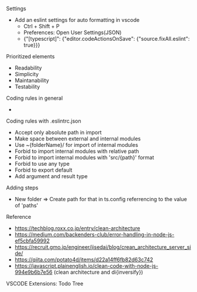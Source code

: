 Settings

- Add an eslint settings for auto formatting in vscode
  - Ctrl + Shift + P
  - Preferences: Open User Settings(JSON)
  - {"[typescript]": {"editor.codeActionsOnSave": {"source.fixAll.eslint": true}}}

Prioritized elements

- Readability
- Simplicity
- Maintanability
- Testability

Coding rules in general

-

Coding rules with .eslintrc.json

- Accept only absolute path in import
- Make space between external and internal modules
- Use ~{folderName}/ for import of internal modules
- Forbid to import internal modules with relative path
- Forbid to import internal modules with 'src/{path}' format
- Forbid to use any type
- Forbid to export default
- Add argument and result type

Adding steps

- New folder => Create path for that in ts.config referrencing to the value of 'paths'

Reference

- https://techblog.roxx.co.jp/entry/clean-architecture
- https://medium.com/backenders-club/error-handling-in-node-js-ef5cbfa59992
- https://recruit.gmo.jp/engineer/jisedai/blog/crean_architecture_server_side/
- https://qiita.com/potato4d/items/d22a14ff6fb82d63c742
- https://javascript.plainenglish.io/clean-code-with-node-js-994e9b6b7e56 (clean architecture and di{inversify})



VSCODE Extensions:
Todo Tree
